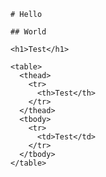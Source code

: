 
    # Hello

    ## World

    <h1>Test</h1>

    <table>
      <thead>
        <tr>
          <th>Test</th>
        </tr>
      </thead>
      <tbody>
        <tr>
          <td>Test</td>
        </tr>
      </tbody>
    </table>
    